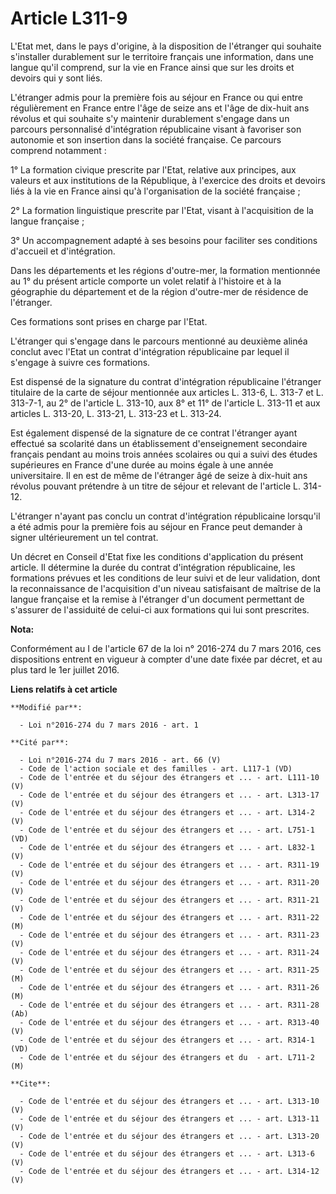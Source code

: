 # Article L311-9

L'Etat met, dans le pays d'origine, à la disposition de l'étranger qui souhaite s'installer durablement sur le territoire
français une information, dans une langue qu'il comprend, sur la vie en France ainsi que sur les droits et devoirs qui y sont
liés. 

L'étranger admis pour la première fois au séjour en France ou qui entre régulièrement en France entre l'âge de seize ans et
l'âge de dix-huit ans révolus et qui souhaite s'y maintenir durablement s'engage dans un parcours personnalisé d'intégration
républicaine visant à favoriser son autonomie et son insertion dans la société française. Ce parcours comprend notamment : 

1° La formation civique prescrite par l'Etat, relative aux principes, aux valeurs et aux institutions de la République, à
l'exercice des droits et devoirs liés à la vie en France ainsi qu'à l'organisation de la société française ; 

2° La formation linguistique prescrite par l'Etat, visant à l'acquisition de la langue française ; 

3° Un accompagnement adapté à ses besoins pour faciliter ses conditions d'accueil et d'intégration. 

Dans les départements et les régions d'outre-mer, la formation mentionnée au 1° du présent article comporte un volet relatif
à l'histoire et à la géographie du département et de la région d'outre-mer de résidence de l'étranger. 

Ces formations sont prises en charge par l'Etat. 

L'étranger qui s'engage dans le parcours mentionné au deuxième alinéa conclut avec l'Etat un contrat d'intégration
républicaine par lequel il s'engage à suivre ces formations. 

Est dispensé de la signature du contrat d'intégration républicaine l'étranger titulaire de la carte de séjour mentionnée aux
articles L. 313-6, L. 313-7 et L. 313-7-1, au 2° de l'article L. 313-10, aux 8° et 11° de l'article L. 313-11 et aux articles
L. 313-20, L. 313-21, L. 313-23 et L. 313-24. 

Est également dispensé de la signature de ce contrat l'étranger ayant effectué sa scolarité dans un établissement
d'enseignement secondaire français pendant au moins trois années scolaires ou qui a suivi des études supérieures en France
d'une durée au moins égale à une année universitaire. Il en est de même de l'étranger âgé de seize à dix-huit ans révolus
pouvant prétendre à un titre de séjour et relevant de l'article L. 314-12. 

L'étranger n'ayant pas conclu un contrat d'intégration républicaine lorsqu'il a été admis pour la première fois au séjour en
France peut demander à signer ultérieurement un tel contrat. 

Un décret en Conseil d'Etat fixe les conditions d'application du présent article. Il détermine la durée du contrat
d'intégration républicaine, les formations prévues et les conditions de leur suivi et de leur validation, dont la
reconnaissance de l'acquisition d'un niveau satisfaisant de maîtrise de la langue française et la remise à l'étranger d'un
document permettant de s'assurer de l'assiduité de celui-ci aux formations qui lui sont prescrites.

**Nota:**

Conformément au I de l'article 67 de la loi n° 2016-274 du 7 mars 2016, ces dispositions entrent en vigueur à compter d'une
date fixée par décret, et au plus tard le 1er juillet 2016.

**Liens relatifs à cet article**

	**Modifié par**:

	  - Loi n°2016-274 du 7 mars 2016 - art. 1

	**Cité par**:

	  - Loi n°2016-274 du 7 mars 2016 - art. 66 (V)
	  - Code de l'action sociale et des familles - art. L117-1 (VD)
	  - Code de l'entrée et du séjour des étrangers et ... - art. L111-10 (V)
	  - Code de l'entrée et du séjour des étrangers et ... - art. L313-17 (V)
	  - Code de l'entrée et du séjour des étrangers et ... - art. L314-2 (V)
	  - Code de l'entrée et du séjour des étrangers et ... - art. L751-1 (VD)
	  - Code de l'entrée et du séjour des étrangers et ... - art. L832-1 (V)
	  - Code de l'entrée et du séjour des étrangers et ... - art. R311-19 (V)
	  - Code de l'entrée et du séjour des étrangers et ... - art. R311-20 (V)
	  - Code de l'entrée et du séjour des étrangers et ... - art. R311-21 (V)
	  - Code de l'entrée et du séjour des étrangers et ... - art. R311-22 (M)
	  - Code de l'entrée et du séjour des étrangers et ... - art. R311-23 (V)
	  - Code de l'entrée et du séjour des étrangers et ... - art. R311-24 (V)
	  - Code de l'entrée et du séjour des étrangers et ... - art. R311-25 (M)
	  - Code de l'entrée et du séjour des étrangers et ... - art. R311-26 (M)
	  - Code de l'entrée et du séjour des étrangers et ... - art. R311-28 (Ab)
	  - Code de l'entrée et du séjour des étrangers et ... - art. R313-40 (V)
	  - Code de l'entrée et du séjour des étrangers et ... - art. R314-1 (VD)
	  - Code de l'entrée et du séjour des étrangers et du  - art. L711-2 (M)

	**Cite**:

	  - Code de l'entrée et du séjour des étrangers et ... - art. L313-10 (V)
	  - Code de l'entrée et du séjour des étrangers et ... - art. L313-11 (V)
	  - Code de l'entrée et du séjour des étrangers et ... - art. L313-20 (V)
	  - Code de l'entrée et du séjour des étrangers et ... - art. L313-6 (V)
	  - Code de l'entrée et du séjour des étrangers et ... - art. L314-12 (V)
